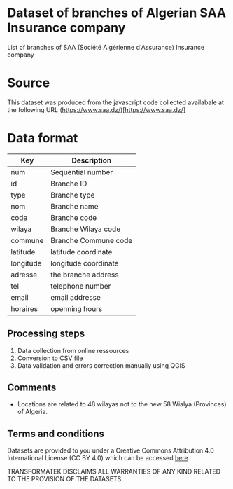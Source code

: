 # Dataset of branches of Algerian SAA Insurance company 
List of branches of SAA (Société Algérienne d'Assurance) Insurance company 

# Source 

This dataset was produced from the javascript code collected availabale at the following URL 
(https://www.saa.dz/)[https://www.saa.dz/]



# Data format 

| Key          | Description | 
| ------------ | -----------------------|
| num       | Sequential number |
| id | Branche ID   |
| type | Branche type   |
| nom | Branche name   |
| code | Branche code   |
| wilaya | Branche Wilaya code      |
| commune | Branche Commune code  |
|latitude | latitude coordinate |
|longitude | longitude coordinate |
|adresse | the branche address |
|tel | telephone number |
|email | email addresse |
|horaires| openning hours| 


## Processing steps

1. Data collection from online ressources
1. Conversion to CSV file
1. Data validation and errors correction manually using QGIS

## Comments

- Locations are related to 48 wilayas not to the new 58 Wialya (Provinces) of Algeria.

## Terms and conditions

Datasets are provided to you under a Creative Commons Attribution 4.0 International License (CC BY 4.0) which can be accessed [here](https://creativecommons.org/licenses/by/4.0/).

TRANSFORMATEK DISCLAIMS ALL WARRANTIES OF ANY KIND RELATED TO THE PROVISION OF THE DATASETS.
